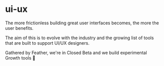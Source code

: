 # ui-ux
The more frictionless building great user interfaces becomes, the more the user benefits.

The aim of this is to evolve with the industry and the growing list of tools that are built to support UI/UX designers.

Gathered by Feather, we're in Closed Beta and we build experimental Growth tools 🚀
